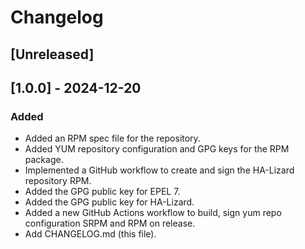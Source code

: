 # Changelog

## [Unreleased]

## [1.0.0] - 2024-12-20

### Added

- Added an RPM spec file for the repository.
- Added YUM repository configuration and GPG keys for the RPM package.
- Implemented a GitHub workflow to create and sign the HA-Lizard repository RPM.
- Added the GPG public key for EPEL 7.
- Added the GPG public key for HA-Lizard.
- Added a new GitHub Actions workflow to build, sign yum repo configuration SRPM and RPM on release.
- Add CHANGELOG.md (this file).
